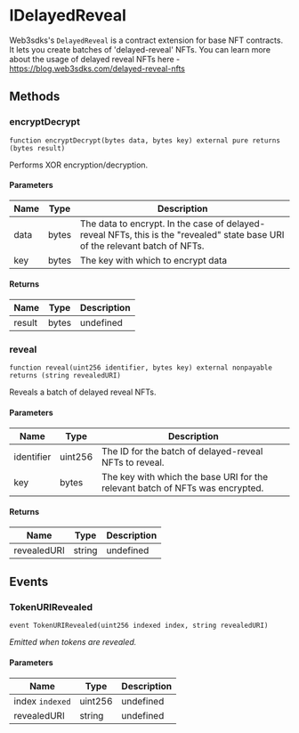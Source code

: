 # IDelayedReveal





Web3sdks&#39;s `DelayedReveal` is a contract extension for base NFT contracts. It lets you create batches of  &#39;delayed-reveal&#39; NFTs. You can learn more about the usage of delayed reveal NFTs here - https://blog.web3sdks.com/delayed-reveal-nfts



## Methods

### encryptDecrypt

```solidity
function encryptDecrypt(bytes data, bytes key) external pure returns (bytes result)
```

Performs XOR encryption/decryption.



#### Parameters

| Name | Type | Description |
|---|---|---|
| data | bytes | The data to encrypt. In the case of delayed-reveal NFTs, this is the &quot;revealed&quot; state              base URI of the relevant batch of NFTs. |
| key | bytes | The key with which to encrypt data |

#### Returns

| Name | Type | Description |
|---|---|---|
| result | bytes | undefined |

### reveal

```solidity
function reveal(uint256 identifier, bytes key) external nonpayable returns (string revealedURI)
```

Reveals a batch of delayed reveal NFTs.



#### Parameters

| Name | Type | Description |
|---|---|---|
| identifier | uint256 | The ID for the batch of delayed-reveal NFTs to reveal. |
| key | bytes | The key with which the base URI for the relevant batch of NFTs was encrypted. |

#### Returns

| Name | Type | Description |
|---|---|---|
| revealedURI | string | undefined |



## Events

### TokenURIRevealed

```solidity
event TokenURIRevealed(uint256 indexed index, string revealedURI)
```



*Emitted when tokens are revealed.*

#### Parameters

| Name | Type | Description |
|---|---|---|
| index `indexed` | uint256 | undefined |
| revealedURI  | string | undefined |



